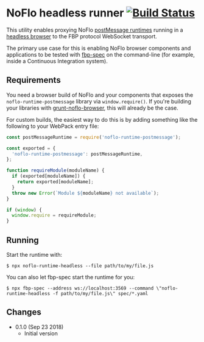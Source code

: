 NoFlo headless runner [![Build Status](https://travis-ci.org/noflo/noflo-runtime-headless.svg?branch=master)](https://travis-ci.org/noflo/noflo-runtime-headless)
=====================

This utility enables proxying NoFlo [postMessage runtimes](https://github.com/noflo/noflo-runtime-postmessage) running in a [headless browser](https://pptr.dev/) to the FBP protocol WebSocket transport.

The primary use case for this is enabling NoFlo browser components and applications to be tested with [fbp-spec](https://github.com/flowbased/fbp-spec) on the command-line (for example, inside a Continuous Integration system).

## Requirements

You need a browser build of NoFlo and your components that exposes the `noflo-runtime-postmessage` library via `window.require()`. If you're building your libraries with [grunt-noflo-browser](https://github.com/noflo/grunt-noflo-browser), this will already be the case.

For custom builds, the easiest way to do this is by adding something like the following to your WebPack entry file:

```javascript
const postMessageRuntime = require('noflo-runtime-postmessage');

const exported = {
  'noflo-runtime-postmessage': postMessageRuntime,
};

function requireModule(moduleName) {
  if (exported[moduleName]) {
    return exported[moduleName];
  }
  throw new Error(`Module ${moduleName} not available`);
}

if (window) {
  window.require = requireModule;
}
```

## Running

Start the runtime with:

```shell
$ npx noflo-runtime-headless --file path/to/my/file.js
```

You can also let fbp-spec start the runtime for you:

```shell
$ npx fbp-spec --address ws://localhost:3569 --command \"noflo-runtime-headless -f path/to/my/file.js\" spec/*.yaml
```

## Changes

* 0.1.0 (Sep 23 2018)
  - Initial version
